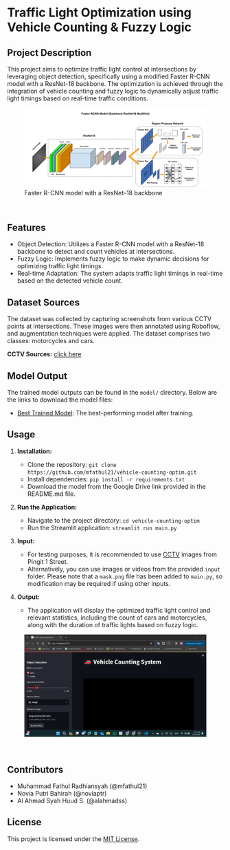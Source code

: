 # Traffic Light Optimization using Vehicle Counting & Fuzzy Logic

## Project Description

This project aims to optimize traffic light control at intersections by leveraging object detection, specifically using a modified Faster R-CNN model with a ResNet-18 backbone. The optimization is achieved through the integration of vehicle counting and fuzzy logic to dynamically adjust traffic light timings based on real-time traffic conditions. <br>

  <figure>
      <img src="assets/arsitektur_model.jpg" alt="faster-rcnn model modified" width="500">
      <figcaption>
          Faster R-CNN model with a ResNet-18 backbone
      </figcaption>
  </figure> <br />

## Features

- Object Detection: Utilizes a Faster R-CNN model with a ResNet-18 backbone to detect and count vehicles at intersections.
- Fuzzy Logic: Implements fuzzy logic to make dynamic decisions for optimizing traffic light timings.
- Real-time Adaptation: The system adapts traffic light timings in real-time based on the detected vehicle count.

## Dataset Sources

The dataset was collected by capturing screenshots from various CCTV points at intersections. These images were then annotated using Roboflow, and augmentation techniques were applied. The dataset comprises two classes: motorcycles and cars.

**CCTV Sources:**
[click here](https://cctv.jogjakota.go.id)

## Model Output

The trained model outputs can be found in the `model/` directory. Below are the links to download the model files:

- [Best Trained Model](https://drive.google.com/drive/folders/1L419RCGY0zDCPojnsGmZsjhzgsRS1UyS?usp=sharing): The best-performing model after training.

## Usage

1. **Installation:**
   - Clone the repository: `git clone https://github.com/mfathul21/vehicle-counting-optim.git`
   - Install dependencies: `pip install -r requirements.txt`
   - Download the model from the Google Drive link provided in the README.md file.

2. **Run the Application:**
   - Navigate to the project directory: `cd vehicle-counting-optim`
   - Run the Streamlit application: `streamlit run main.py`

3. **Input:**
   - For testing purposes, it is recommended to use [CCTV](https://cctv.jogjakota.go.id) images from Pingit 1 Street. 
   - Alternatively, you can use images or videos from the provided `input` folder. Please note that a `mask.png` file has been added to `main.py`, so modification may be required if using other inputs.

4. **Output:**
   - The application will display the optimized traffic light control and relevant statistics, including the count of cars and motorcycles, along with the duration of traffic lights based on fuzzy logic.<br>

  <figure>
      <img src="assets/deploy.png" alt="deployment with streamlit" width="500">
  </figure> <br />

## Contributors

- Muhammad Fathul Radhiansyah (@mfathul21)
- Novia Putri Bahirah (@noviaptr)
- Al Ahmad Syah Huud S. (@alahmadss)

## License

This project is licensed under the [MIT License](LICENSE).
